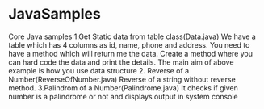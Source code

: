 # JavaSamples
Core Java samples
1.Get Static data from table class(Data.java) 
We have a table which has 4 columns as id, name, phone and address.
You need to have a method which will return me the data.
Create a method where you can hard code the data and print the details.
The main aim of above example is how you use data structure
2. Reverse of a Number(ReverseOfNumber.java)
Reverse of a string without reverse method.
3.Palindrom of a Number(Palindrome.java)
It checks if given number is a palindrome or not and displays output in system console
